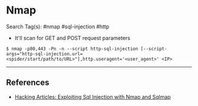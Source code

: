 # Nmap

Search Tag(s): #nmap #sql-injection #http

- It'll scan for GET and POST request parameters

`$ nmap -p80,443 -Pn -n --script http-sql-injection [--script-args="http-sql-injection.url=<spider/start/path/to/URL>"],http.useragent='<user_agent>' <IP>`

---
## References

- [Hacking Articles: Exploiting Sql Injection with Nmap and Sqlmap](https://www.hackingarticles.in/exploiting-sql-injection-nmap-sqlmap/)